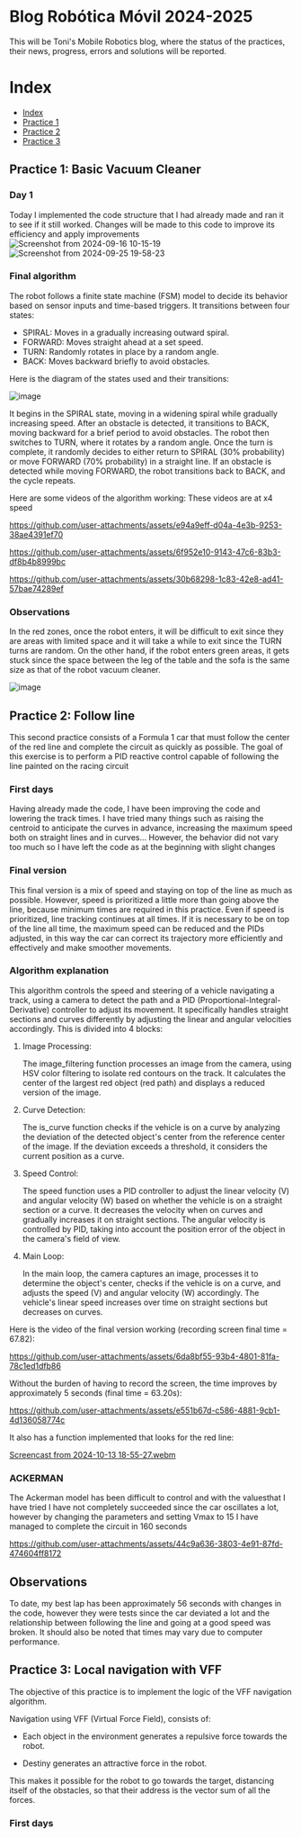 # Blog Robótica Móvil 2024-2025
This will be Toni's Mobile Robotics blog, where the status of the practices, their news, progress, errors and solutions will be reported.

# Index

* [Index][Ind]
* [Practice 1][p1]
* [Practice 2][p2]
* [Practice 3][p3]

[Ind]: https://github.com/urjc-docencia-robotica-movil/blog-robotica-movil-24-25-ToniLMM/blob/main/README.md/#index
[p1]: https://github.com/urjc-docencia-robotica-movil/blog-robotica-movil-24-25-ToniLMM/blob/main/README.md/#practice-1-basic-vacuum-cleaner
[p2]: https://github.com/urjc-docencia-robotica-movil/blog-robotica-movil-24-25-ToniLMM/blob/main/README.md/#practice-2-follow-line
[p3]: https://github.com/urjc-docencia-robotica-movil/blog-robotica-movil-24-25-ToniLMM/blob/main/README.md/#practice-3-local-navigation-with-vff

## Practice 1: Basic Vacuum Cleaner

### Day 1
Today I implemented the code structure that I had already made and ran it to see if it still worked. Changes will be made to this code to improve its efficiency and apply improvements
![Screenshot from 2024-09-16 10-15-19](https://github.com/user-attachments/assets/3d073f8d-0234-4de1-a126-09db35507f13)
![Screenshot from 2024-09-25 19-58-23](https://github.com/user-attachments/assets/1262813c-2042-4e55-b4f0-0b177d0507b7)

### Final algorithm

The robot follows a finite state machine (FSM) model to decide its behavior based on sensor inputs and time-based triggers. It transitions between four states:

  - SPIRAL: Moves in a gradually increasing outward spiral.
  - FORWARD: Moves straight ahead at a set speed.
  - TURN: Randomly rotates in place by a random angle.
  - BACK: Moves backward briefly to avoid obstacles.

Here is the diagram of the states used and their transitions:

![image](https://github.com/user-attachments/assets/3ae03de2-53a2-4353-8c16-a12b69de8e6c)



It begins in the SPIRAL state, moving in a widening spiral while gradually increasing speed. After an obstacle is detected, it transitions to BACK, moving backward for a brief period to avoid obstacles. The robot then switches to TURN, where it rotates by a random angle. Once the turn is complete, it randomly decides to either return to SPIRAL (30% probability) or move FORWARD (70% probability) in a straight line. If an obstacle is detected while moving FORWARD, the robot transitions back to BACK, and the cycle repeats.

Here are some videos of the algorithm working:
These videos are at x4 speed

https://github.com/user-attachments/assets/e94a9eff-d04a-4e3b-9253-38ae4391ef70

https://github.com/user-attachments/assets/6f952e10-9143-47c6-83b3-df8b4b8999bc

https://github.com/user-attachments/assets/30b68298-1c83-42e8-ad41-57bae74289ef


### Observations

In the red zones, once the robot enters, it will be difficult to exit since they are areas with limited space and it will take a while to exit since the TURN turns are random.
On the other hand, if the robot enters green areas, it gets stuck since the space between the leg of the table and the sofa is the same size as that of the robot vacuum cleaner.

![image](https://github.com/user-attachments/assets/5003e394-62b4-4238-96cb-7bdc1a48f7c2)


## Practice 2: Follow line

This second practice consists of a Formula 1 car that must follow the center of the red line and complete the circuit as quickly as possible. The goal of this exercise is to perform a PID reactive control capable of following the line painted on the racing circuit

### First days

Having already made the code, I have been improving the code and lowering the track times. I have tried many things such as raising the centroid to anticipate the curves in advance, increasing the maximum speed both on straight lines and in curves... However, the behavior did not vary too much so I have left the code as at the beginning with slight changes

### Final version
This final version is a mix of speed and staying on top of the line as much as possible. However, speed is prioritized a little more than going above the line, because minimum times are required in this practice. Even if speed is prioritized, line tracking continues at all times. If it is necessary to be on top of the line all time, the maximum speed can be reduced and the PIDs adjusted, in this way the car can correct its trajectory more efficiently and effectively and make smoother movements.

### Algorithm explanation

This algorithm controls the speed and steering of a vehicle navigating a track, using a camera to detect the path and a PID (Proportional-Integral-Derivative) controller to adjust its movement. It specifically handles straight sections and curves differently by adjusting the linear and angular velocities accordingly. This is divided into 4 blocks:

1. Image Processing:

    The image_filtering function processes an image from the camera, using HSV color filtering to isolate red contours on the track. It calculates the center of the largest red object (red path) and displays a reduced version of the image.

2. Curve Detection:

    The is_curve function checks if the vehicle is on a curve by analyzing the deviation of the detected object's center from the reference center of the image. If the deviation exceeds a threshold, it considers the current position as a curve.

3. Speed Control:

    The speed function uses a PID controller to adjust the linear velocity (V) and angular velocity (W) based on whether the vehicle is on a straight section or a curve. It decreases the velocity when on curves and gradually increases it on straight sections. The angular velocity is controlled by PID, taking into account the position error of the object in the camera's field of view.

4. Main Loop:

    In the main loop, the camera captures an image, processes it to determine the object's center, checks if the vehicle is on a curve, and adjusts the speed (V) and angular velocity (W) accordingly. The vehicle's linear speed increases over time on straight sections but decreases on curves.

Here is the video of the final version working (recording screen final time = 67.82):

https://github.com/user-attachments/assets/6da8bf55-93b4-4801-81fa-78c1ed1dfb86

Without the burden of having to record the screen, the time improves by approximately 5 seconds (final time = 63.20s):

https://github.com/user-attachments/assets/e551b67d-c586-4881-9cb1-4d136058774c

It also has a function implemented that looks for the red line:

[Screencast from 2024-10-13 18-55-27.webm](https://github.com/user-attachments/assets/c5c8a4f1-57cb-44e7-b2b1-d6efc410e620)

### ACKERMAN

The Ackerman model has been difficult to control and with the values ​​that I have tried I have not completely succeeded since the car oscillates a lot, however by changing the parameters and setting Vmax to 15 I have managed to complete the circuit in 160 seconds

https://github.com/user-attachments/assets/44c9a636-3803-4e91-87fd-474604ff8172

## Observations

To date, my best lap has been approximately 56 seconds with changes in the code, however they were tests since the car deviated a lot and the relationship between following the line and going at a good speed was broken. It should also be noted that times may vary due to computer performance.

## Practice 3: Local navigation with VFF 

The objective of this practice is to implement the logic of the VFF navigation algorithm.

Navigation using VFF (Virtual Force Field), consists of:

  - Each object in the environment generates a repulsive force towards the robot.

  - Destiny generates an attractive force in the robot.

This makes it possible for the robot to go towards the target, distancing itself of the obstacles, so that their address is the vector sum of all the forces.

### First days
